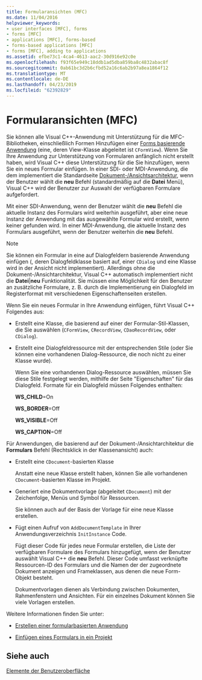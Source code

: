 ```yaml
---
title: Formularansichten (MFC)
ms.date: 11/04/2016
helpviewer_keywords:
- user interfaces [MFC], forms
- forms [MFC]
- applications [MFC], forms-based
- forms-based applications [MFC]
- forms [MFC], adding to applications
ms.assetid: efbe73c1-4ca4-4613-aac2-30d916e92c0e
ms.openlocfilehash: f93f65e949c18ddb1ad5dba859ba8c4832abac8f
ms.sourcegitcommit: 0ab61bc3d2b6cfbd52a16c6ab2b97a8ea1864f12
ms.translationtype: MT
ms.contentlocale: de-DE
ms.lasthandoff: 04/23/2019
ms.locfileid: "62392829"
---
```

# <a name="form-views-mfc"></a>Formularansichten (MFC)

Sie können alle Visual C++-Anwendung mit Unterstützung für die MFC-Bibliotheken, einschließlich Formen Hinzufügen einer [Forms basierende Anwendung](../mfc/reference/creating-a-forms-based-mfc-application.md) (eine, deren View-Klasse abgeleitet ist `CFormView`). Wenn Sie Ihre Anwendung zur Unterstützung von Formularen anfänglich nicht erstellt haben, wird Visual C++ diese Unterstützung für die Sie hinzufügen, wenn Sie ein neues Formular einfügen. In einer SDI- oder MDI-Anwendung, die dem implementiert die Standardseite [Dokument-/Ansichtsarchitektur](../mfc/document-view-architecture.md), wenn der Benutzer wählt die **neu** Befehl (standardmäßig auf die **Datei** Menü), Visual C++ wird der Benutzer zur Auswahl der verfügbaren Formulare aufgefordert.

Mit einer SDI-Anwendung, wenn der Benutzer wählt die **neu** Befehl die aktuelle Instanz des Formulars wird weiterhin ausgeführt, aber eine neue Instanz der Anwendung mit das ausgewählte Formular wird erstellt, wenn keiner gefunden wird. In einer MDI-Anwendung, die aktuelle Instanz des Formulars ausgeführt, wenn der Benutzer weiterhin die **neu** Befehl.

> [!NOTE]
>  Sie können ein Formular in eine auf Dialogfeldern basierende Anwendung einfügen (, deren Dialogfeldklasse basiert auf, einer `CDialog` und eine Klasse wird in der Ansicht nicht implementiert). Allerdings ohne die Dokument-/Ansichtarchitektur, Visual C++ automatisch implementiert nicht die **Datei**&#124;**neu** Funktionalität. Sie müssen eine Möglichkeit für den Benutzer an zusätzliche Formulare, z. B. durch die Implementierung ein Dialogfeld im Registerformat mit verschiedenen Eigenschaftenseiten erstellen.

Wenn Sie ein neues Formular in Ihre Anwendung einfügen, führt Visual C++ Folgendes aus:

- Erstellt eine Klasse, die basierend auf einer der Formular-Stil-Klassen, die Sie auswählen (`CFormView`, `CRecordView`, `CDaoRecordView`, oder `CDialog`).

- Erstellt eine Dialogfeldressource mit der entsprechenden Stile (oder Sie können eine vorhandenen Dialog-Ressource, die noch nicht zu einer Klasse wurde).

   Wenn Sie eine vorhandenen Dialog-Ressource auswählen, müssen Sie diese Stile festgelegt werden, mithilfe der Seite "Eigenschaften" für das Dialogfeld. Formate für ein Dialogfeld müssen Folgendes enthalten:

     **WS_CHILD**=On

     **WS_BORDER**=Off

     **WS_VISIBLE**=Off

     **WS_CAPTION**=Off

Für Anwendungen, die basierend auf der Dokument-/Ansichtarchitektur die **Formulars** Befehl (Rechtsklick in der Klassenansicht) auch:

- Erstellt eine `CDocument`-basierten Klasse

   Anstatt eine neue Klasse erstellt haben, können Sie alle vorhandenen `CDocument`-basierten Klasse im Projekt.

- Generiert eine Dokumentvorlage (abgeleitet `CDocument`) mit der Zeichenfolge, Menüs und Symbol für Ressourcen.

   Sie können auch auf der Basis der Vorlage für eine neue Klasse erstellen.

- Fügt einen Aufruf von `AddDocumentTemplate` in Ihrer Anwendungsverzeichnis `InitInstance` Code.

   Fügt dieser Code für jedes neue Formular erstellen, die Liste der verfügbaren Formulare des Formulars hinzugefügt, wenn der Benutzer auswählt Visual C++ die **neu** Befehl. Dieser Code umfasst verknüpfte Ressourcen-ID des Formulars und die Namen der der zugeordnete Dokument anzeigen und Frameklassen, aus denen die neue Form-Objekt besteht.

   Dokumentvorlagen dienen als Verbindung zwischen Dokumenten, Rahmenfenstern und Ansichten. Für ein einzelnes Dokument können Sie viele Vorlagen erstellen.

Weitere Informationen finden Sie unter:

- [Erstellen einer formularbasierten Anwendung](../mfc/reference/creating-a-forms-based-mfc-application.md)

- [Einfügen eines Formulars in ein Projekt](../mfc/inserting-a-form-into-a-project.md)

## <a name="see-also"></a>Siehe auch

[Elemente der Benutzeroberfläche](../mfc/user-interface-elements-mfc.md)
